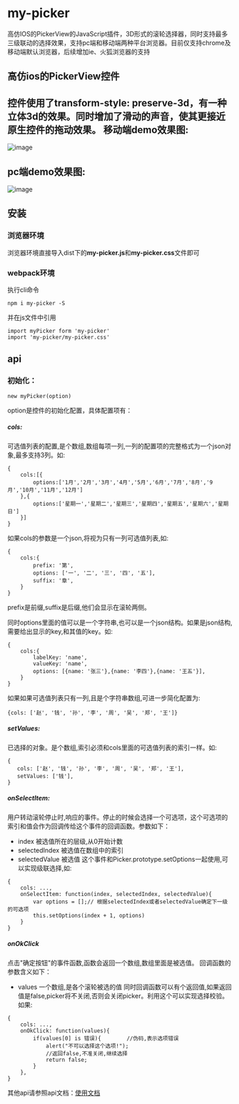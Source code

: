 # my-picker
高仿IOS的PickerView的JavaScript插件，3D形式的滚轮选择器，同时支持最多三级联动的选择效果，支持pc端和移动端两种平台浏览器。目前仅支持chrome及移动端默认浏览器，后续增加ie、火狐浏览器的支持

## 高仿ios的PickerView控件
控件使用了**transform-style: preserve-3d**，有一种立体3d的效果。同时增加了滑动的声音，使其更接近原生控件的拖动效果。
移动端demo效果图:
-
![image](https://github.com/laden666666/my-picker/blob/master/docs/images/mobileDemo.gif)

pc端demo效果图:
-
![image](https://github.com/laden666666/my-picker/blob/master/docs/images/pcDemo.gif)

## 安装
### 浏览器环境
浏览器环境直接导入dist下的**my-picker.js**和**my-picker.css**文件即可

### webpack环境
执行cli命令
```
npm i my-picker -S
```

并在js文件中引用
```
import myPicker form 'my-picker'
import 'my-picker/my-picker.css'
```

## api
### 初始化：
```
new myPicker(option)
```
option是控件的初始化配置，具体配置项有：
##### cols:
可选值列表的配置,是个数组,数组每项一列,一列的配置项的完整格式为一个json对象,最多支持3列。如:
```
{
    cols:[{
        options:['1月','2月','3月','4月','5月','6月','7月','8月','9月','10月','11月','12月']
    },{
        options:['星期一','星期二','星期三','星期四','星期五','星期六','星期日']
    }]
}
```
如果cols的参数是一个json,将视为只有一列可选值列表,如:
```
{
    cols:{
        prefix: '第',
        options: ['一', '二', '三', '四', '五'],
        suffix: '章',
    }
}
```
prefix是前缀,suffix是后缀,他们会显示在滚轮两侧。

同时options里面的值可以是一个字符串,也可以是一个json结构。如果是json结构,需要给出显示的key,和其值的key。如:
```
{
    cols:{
        labelKey: 'name',
        valueKey: 'name',
        options: [{name: '张三'},{name: '李四'},{name: '王五'}],
    }
}
```

如果如果可选值列表只有一列,且是个字符串数组,可进一步简化配置为:
```
{cols: ['赵', '钱', '孙', '李', '周', '吴', '郑', '王']}
```

##### setValues:
已选择的对象。是个数组,索引必须和cols里面的可选值列表的索引一样。如:
```
{
   cols: ['赵', '钱', '孙', '李', '周', '吴', '郑', '王'],
   setValues: ['钱'],
}
```

##### onSelectItem:
用户转动滚轮停止时,响应的事件。停止的时候会选择一个可选项，这个可选项的索引和值会作为回调传给这个事件的回调函数。参数如下：
 * index				被选值所在的层级,从0开始计数
 * selectedIndex		被选值在数组中的索引
 * selectedValue		被选值
这个事件和Picker.prototype.setOptions一起使用,可以实现级联选择,如:
```
{
    cols: ...,
    onSelectItem: function(index, selectedIndex, selectedValue){
        var options = [];// 根据selectedIndex或者selectedValue确定下一级的可选项
        this.setOptions(index + 1, options)
    }
}
```
##### onOkClick
点击"确定按钮"的事件函数,函数会返回一个数组,数组里面是被选值。
回调函数的参数含义如下：
*  values            一个数组,是各个滚轮被选的值
同时回调函数可以有个返回值,如果返回值是false,picker将不关闭,否则会关闭picker。利用这个可以实现选择校验。如果:
```
{
    cols: ...,
    onOkClick: function(values){
        if(values[0] is 错误){        //伪码,表示选项错误
            alert("不可以选择这个选项!");
            //返回false,不准关闭,继续选择
            return false;
        }
    },
}
```

其他api请参照api文档：[使用文档](https://github.com/laden666666/my-picker/blob/master/docs/doc.md)
